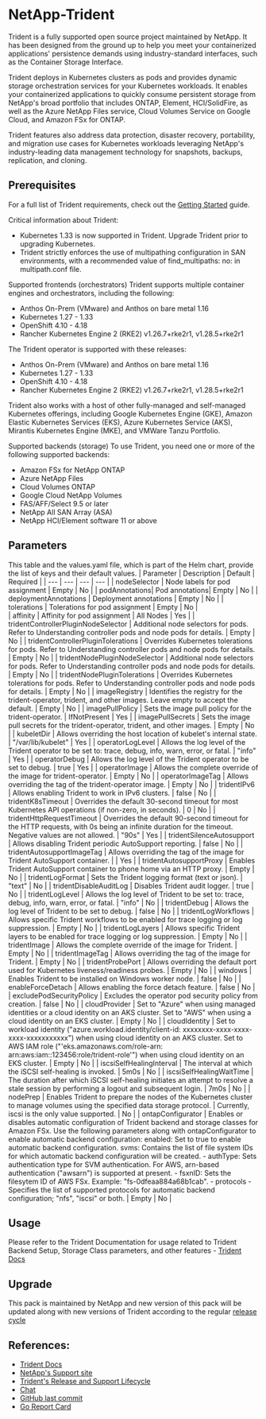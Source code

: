 # NetApp-Trident
Trident is a fully supported open source project maintained by NetApp. It has been designed from the ground up to help you meet your containerized applications' persistence demands using industry-standard interfaces, such as the Container Storage Interface.

Trident deploys in Kubernetes clusters as pods and provides dynamic storage orchestration services for your Kubernetes workloads. It enables your containerized applications to quickly consume persistent storage from NetApp's broad portfolio that
includes ONTAP, Element, HCI/SolidFire, as well as the Azure NetApp Files service, Cloud Volumes Service on Google Cloud, and Amazon FSx for ONTAP.

Trident features also address data protection, disaster recovery, portability, and migration use cases for Kubernetes workloads leveraging NetApp's industry-leading data management technology for snapshots, backups,
replication, and cloning.

## Prerequisites
For a full list of Trident requirements, check out the [Getting Started](https://docs.netapp.com/us-en/trident/trident-get-started/requirements.html) guide. 

Critical information about Trident:
* Kubernetes 1.33 is now supported in Trident. Upgrade Trident prior to upgrading Kubernetes.
* Trident strictly enforces the use of multipathing configuration in SAN environments, with a recommended value of find_multipaths: no: in multipath.conf file.

Supported frontends (orchestrators)
Trident supports multiple container engines and orchestrators, including the following:
* Anthos On-Prem (VMware) and Anthos on bare metal 1.16
* Kubernetes 1.27 - 1.33
* OpenShift 4.10 - 4.18
* Rancher Kubernetes Engine 2 (RKE2) v1.26.7+rke2r1, v1.28.5+rke2r1

The Trident operator is supported with these releases:
* Anthos On-Prem (VMware) and Anthos on bare metal 1.16
* Kubernetes 1.27 - 1.33
* OpenShift 4.10 - 4.18
* Rancher Kubernetes Engine 2 (RKE2) v1.26.7+rke2r1, v1.28.5+rke2r1

Trident also works with a host of other fully-managed and self-managed Kubernetes offerings, including Google Kubernetes Engine (GKE), Amazon Elastic Kubernetes Services (EKS), Azure Kubernetes Service (AKS), Mirantis Kubernetes Engine (MKE), and VMWare Tanzu Portfolio.

Supported backends (storage)
To use Trident, you need one or more of the following supported backends:
* Amazon FSx for NetApp ONTAP
* Azure NetApp Files
* Cloud Volumes ONTAP
* Google Cloud NetApp Volumes
* FAS/AFF/Select 9.5 or later
* NetApp All SAN Array (ASA)
* NetApp HCI/Element software 11 or above

## Parameters
This table and the values.yaml file, which is part of the Helm chart, provide the list of keys and their default values.
| Parameter  | Description | Default  | Required | 
| --- | --- | --- | --- | 
| nodeSelector | Node labels for pod assignment | Empty | No |
| podAnnotations| Pod annotations| Empty | No |
| deploymentAnnotations | Deployment annotations | Empty  | No |
| tolerations | Tolerations for pod assignment | Empty  | No |  
| affinity | Affinity for pod assignment | All Nodes  | Yes |
| tridentControllerPluginNodeSelector | Additional node selectors for pods. Refer to Understanding controller pods and node pods for details. | Empty | No  | 
| tridentControllerPluginTolerations | Overrides Kubernetes tolerations for pods. Refer to Understanding controller pods and node pods for details. | Empty | No |
| tridentNodePluginNodeSelector | Additional node selectors for pods. Refer to Understanding controller pods and node pods for details. | Empty | No |
| tridentNodePluginTolerations | Overrides Kubernetes tolerations for pods. Refer to Understanding controller pods and node pods for details. | Empty | No |
| imageRegistry | Identifies the registry for the trident-operator, trident, and other images. Leave empty to accept the default. | Empty | No |
| imagePullPolicy | Sets the image pull policy for the trident-operator. | IfNotPresent | Yes |
| imagePullSecrets | Sets the image pull secrets for the trident-operator, trident, and other images. | Empty | No |
| kubeletDir | Allows overriding the host location of kubelet's internal state. | "/var/lib/kubelet" | Yes |
| operatorLogLevel | Allows the log level of the Trident operator to be set to: trace, debug, info, warn, error, or fatal. | "info" | Yes |
| operatorDebug | Allows the log level of the Trident operator to be set to debug. | true | Yes |
| operatorImage | Allows the complete override of the image for trident-operator. | Empty | No |
| operatorImageTag | Allows overriding the tag of the trident-operator image. | Empty | No |
| tridentIPv6 | Allows enabling Trident to work in IPv6 clusters. | false | No |
| tridentK8sTimeout | Overrides the default 30-second timeout for most Kubernetes API operations (if non-zero, in seconds). | 0 | No |
| tridentHttpRequestTimeout | Overrides the default 90-second timeout for the HTTP requests, with 0s being an infinite duration for the timeout. Negative values are not allowed. | "90s" | Yes |
| tridentSilenceAutosupport | Allows disabling Trident periodic AutoSupport reporting. | false | No |
| tridentAutosupportImageTag | Allows overriding the tag of the image for Trident AutoSupport container. | <version> | Yes |
| tridentAutosupportProxy | Enables Trident AutoSupport container to phone home via an HTTP proxy. | Empty | No |
| tridentLogFormat | Sets the Trident logging format (text or json). | "text" | No |
| tridentDisableAuditLog | Disables Trident audit logger. | true | No |
| tridentLogLevel | Allows the log level of Trident to be set to: trace, debug, info, warn, error, or fatal. | "info" | No |
| tridentDebug | Allows the log level of Trident to be set to debug. | false | No |
| tridentLogWorkflows | Allows specific Trident workflows to be enabled for trace logging or log suppression. | Empty | No |
| tridentLogLayers | Allows specific Trident layers to be enabled for trace logging or log suppression. | Empty | No |
| tridentImage | Allows the complete override of the image for Trident. | Empty | No |
| tridentImageTag | Allows overriding the tag of the image for Trident. | Empty | No |
| tridentProbePort | Allows overriding the default port used for Kubernetes liveness/readiness probes. | Empty | No |
| windows | Enables Trident to be installed on Windows worker node. | false | No |
| enableForceDetach | Allows enabling the force detach feature. | false | No |
| excludePodSecurityPolicy | Excludes the operator pod security policy from creation. | false | No |
| cloudProvider | Set to "Azure" when using managed identities or a cloud identity on an AKS cluster. Set to "AWS" when using a cloud identity on an EKS cluster. | Empty | No |
| cloudIdentity | Set to workload identity ("azure.workload.identity/client-id: xxxxxxxx-xxxx-xxxx-xxxx-xxxxxxxxxxx") when using cloud identity on an AKS cluster. Set to AWS IAM role ("'eks.amazonaws.com/role-arn: arn:aws:iam::123456:role/trident-role'") when using cloud identity on an EKS cluster. | Empty | No |
| iscsiSelfHealingInterval | The interval at which the iSCSI self-healing is invoked. | 5m0s | No |
| iscsiSelfHealingWaitTime | The duration after which iSCSI self-healing initiates an attempt to resolve a stale session by performing a logout and subsequent login. | 7m0s | No |
| nodePrep | Enables Trident to prepare the nodes of the Kubernetes cluster to manage volumes using the specified data storage protocol. | Currently, iscsi is the only value supported. | No |
| ontapConfigurator | Enables or disables automatic configuration of Trident backend and storage classes for Amazon FSx. Use the following parameters along with ontapConfigurator to enable automatic backend configuration: enabled: Set to true to enable automatic backend configuration. svms: Contains the list of file system IDs for which automatic backend configuration will be created. - authType: Sets authentication type for SVM authentication. For AWS, arn-based authentication ("awsarn") is supported at present. - fsxnID: Sets the filesytem ID of AWS FSx. Example: "fs-0dfeaa884a68b1cab". - protocols - Specifies the list of supported protocols for automatic backend configuration; "nfs", "iscsi" or both. | Empty | No |

## Usage
Please refer to the Trident Documentation for usage related to Trident Backend Setup, Storage Class parameters, and other features - [Trident Docs](https://docs.netapp.com/us-en/trident/index.html)

## Upgrade
This pack is maintained by NetApp and new version of this pack will be updated along with new versions of Trident according to the regular [release cycle](https://mysupport.netapp.com/site/info/trident-support)  	

## References:
* [Trident Docs](https://docs.netapp.com/us-en/trident/index.html)
* [NetApp's Support site](https://mysupport.netapp.com/site/info/version-support)
* [Trident's Release and Support Lifecycle](https://mysupport.netapp.com/site/info/trident-support)
* [Chat](http://netapp.io/slack/)
* [GitHub last commit](https://github.com/NetApp/trident/commits)
* [Go Report Card](https://goreportcard.com/report/github.com/netapp/trident)
